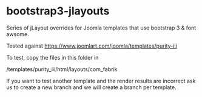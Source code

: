 # bootstrap3-jlayouts
Series of jLayout overrides for Joomla templates that use bootstrap 3 &amp; font awsome.

Tested against https://www.joomlart.com/joomla/templates/purity-iii

To test, copy the files in this folder in 

/templates/purity_iii/html/layouts/com_fabrik

If you want to test another template and the render results are incorrect ask us to create a new branch and we will create a branch 
per template.
